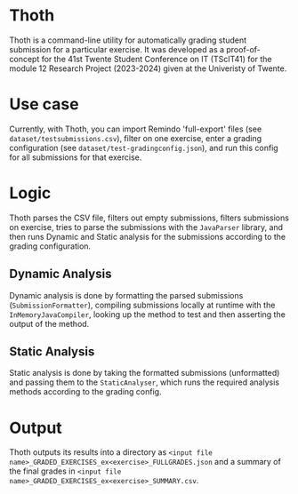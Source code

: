 # Thoth
Thoth is a command-line utility for automatically grading student submission for a particular exercise. 
It was developed as a proof-of-concept for the 41st Twente Student Conference on IT (TScIT41) 
for the module 12 Research Project (2023-2024) given at the Univeristy of Twente.

# Use case
Currently, with Thoth, you can import Remindo 'full-export' files (see `dataset/testsubmissions.csv`), 
filter on one exercise, enter a grading configuration (see `dataset/test-gradingconfig.json`), 
and run this config for all submissions for that exercise.

# Logic
Thoth parses the CSV file, filters out empty submissions, filters submissions on exercise, tries to parse the submissions with the `JavaParser` library, 
and then runs Dynamic and Static analysis for the submissions according to the grading configuration.

## Dynamic Analysis
Dynamic analysis is done by formatting the parsed submissions (`SubmissionFormatter`), compiling submissions locally at runtime with the `InMemoryJavaCompiler`, looking up the method to test and then asserting the output of the method.

## Static Analysis
Static analysis is done by taking the formatted submissions (unformatted) and passing them to the `StaticAnalyser`, which runs the required analysis methods according to the grading config.

# Output
Thoth outputs its results into a directory as `<input file name>_GRADED_EXERCISES_ex<exercise>_FULLGRADES.json` and a summary of the final grades in `<input file name>_GRADED_EXERCISES_ex<exercise>_SUMMARY.csv`.
